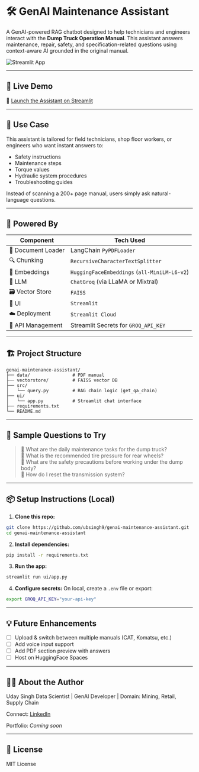 # 🛠️ GenAI Maintenance Assistant

A GenAI-powered RAG chatbot designed to help technicians and engineers interact with the **Dump Truck Operation Manual**. This assistant answers maintenance, repair, safety, and specification-related questions using context-aware AI grounded in the original manual.

![Streamlit App](https://streamlit.io/images/brand/streamlit-logo-primary-colormark-darktext.png)

---

## 🚀 Live Demo

🔗 [Launch the Assistant on Streamlit](https://genaimaintenanceassistant.streamlit.app/)

---

## 🎯 Use Case

This assistant is tailored for field technicians, shop floor workers, or engineers who want instant answers to:

- Safety instructions  
- Maintenance steps  
- Torque values  
- Hydraulic system procedures  
- Troubleshooting guides  

Instead of scanning a 200+ page manual, users simply ask natural-language questions.

---

## 🧠 Powered By

| Component             | Tech Used |
|----------------------|-----------|
| 🧾 Document Loader    | LangChain `PyPDFLoader` |
| 🔍 Chunking           | `RecursiveCharacterTextSplitter` |
| 📐 Embeddings         | `HuggingFaceEmbeddings` (`all-MiniLM-L6-v2`) |
| 🧠 LLM                | `ChatGroq` (via LLaMA or Mixtral) |
| 🗃️ Vector Store       | `FAISS` |
| 💬 UI                 | `Streamlit` |
| ☁️ Deployment         | `Streamlit Cloud` |
| 🔐 API Management     | Streamlit Secrets for `GROQ_API_KEY` |

---

## 🏗️ Project Structure

```
genai-maintenance-assistant/
├── data/                # PDF manual
├── vectorstore/         # FAISS vector DB
├── src/
│   └── query.py         # RAG chain logic (get_qa_chain)
├── ui/
│   └── app.py           # Streamlit chat interface
├── requirements.txt
└── README.md
```

---

## 🧪 Sample Questions to Try

> 🔹 What are the daily maintenance tasks for the dump truck?  
> 🔹 What is the recommended tire pressure for rear wheels?  
> 🔹 What are the safety precautions before working under the dump body?  
> 🔹 How do I reset the transmission system?

---

## 📦 Setup Instructions (Local)

1. **Clone this repo:**
```bash
git clone https://github.com/ubsingh9/genai-maintenance-assistant.git
cd genai-maintenance-assistant
```

2. **Install dependencies:**
```bash
pip install -r requirements.txt
```

3. **Run the app:**
```bash
streamlit run ui/app.py
```

4. **Configure secrets:**
On local, create a `.env` file or export:
```bash
export GROQ_API_KEY="your-api-key"
```

---

## 💡 Future Enhancements

- [ ] Upload & switch between multiple manuals (CAT, Komatsu, etc.)
- [ ] Add voice input support
- [ ] Add PDF section preview with answers
- [ ] Host on HuggingFace Spaces

---

## 🙋‍♂️ About the Author
Uday Singh
Data Scientist | GenAI Developer | Domain: Mining, Retail, Supply Chain

Connect: [LinkedIn](https://www.linkedin.com/in/udaysingh3/)

Portfolio: *Coming soon*

---

## 📄 License

MIT License
